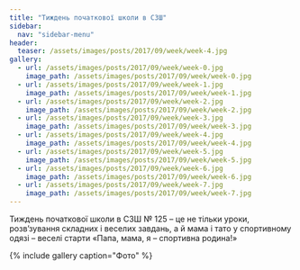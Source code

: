 ```yaml
---
title: "Тиждень початкової школи в СЗШ"
sidebar:
  nav: "sidebar-menu"
header:
  teaser: /assets/images/posts/2017/09/week/week-4.jpg
gallery:
  - url: /assets/images/posts/2017/09/week/week-0.jpg
    image_path: /assets/images/posts/2017/09/week/week-0.jpg
  - url: /assets/images/posts/2017/09/week/week-1.jpg
    image_path: /assets/images/posts/2017/09/week/week-1.jpg
  - url: /assets/images/posts/2017/09/week/week-2.jpg
    image_path: /assets/images/posts/2017/09/week/week-2.jpg
  - url: /assets/images/posts/2017/09/week/week-3.jpg
    image_path: /assets/images/posts/2017/09/week/week-3.jpg
  - url: /assets/images/posts/2017/09/week/week-4.jpg
    image_path: /assets/images/posts/2017/09/week/week-4.jpg
  - url: /assets/images/posts/2017/09/week/week-5.jpg
    image_path: /assets/images/posts/2017/09/week/week-5.jpg
  - url: /assets/images/posts/2017/09/week/week-6.jpg
    image_path: /assets/images/posts/2017/09/week/week-6.jpg
  - url: /assets/images/posts/2017/09/week/week-7.jpg
    image_path: /assets/images/posts/2017/09/week/week-7.jpg
---
```


Тиждень початкової школи в СЗШ № 125 – це  не  тільки уроки, розв’зування складних і веселих завдань, а й мама і тато у спортивному одязі – веселі старти «Папа, мама, я – спортивна родина!»

{% include gallery caption="Фото" %}
